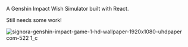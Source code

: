 A Genshin Impact Wish Simulator built with React.

Still needs some work!

![signora-genshin-impact-game-1-hd-wallpaper-1920x1080-uhdpaper com-522 1_c](https://user-images.githubusercontent.com/89334184/184066899-813be395-5a9e-4c3e-973a-522565552ec0.jpg)
